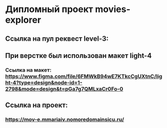 # Дипломный проект movies-explorer

## Ссылка на пул реквест level-3:
###

## При верстке был использован макет light-4
### Ссылка на макет: https://www.figma.com/file/6FMWkB94wE7KTkcCgUXtnC/light-4?type=design&node-id=1-2798&mode=design&t=pGa7g7QMLxaCr0Fo-0

## Ссылка на проект:
### https://mov-e.mmariaiv.nomoredomainsicu.ru/
